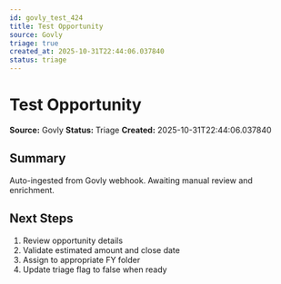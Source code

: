 ```yaml
---
id: govly_test_424
title: Test Opportunity
source: Govly
triage: true
created_at: 2025-10-31T22:44:06.037840
status: triage
---
```


# Test Opportunity

**Source:** Govly
**Status:** Triage
**Created:** 2025-10-31T22:44:06.037840

## Summary

Auto-ingested from Govly webhook. Awaiting manual review and enrichment.

## Next Steps

1. Review opportunity details
2. Validate estimated amount and close date
3. Assign to appropriate FY folder
4. Update triage flag to false when ready

